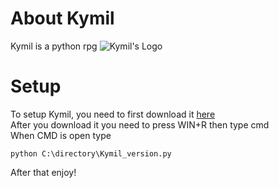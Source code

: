 # About Kymil
Kymil is a python rpg
![Kymil's Logo](https://encrypted-tbn0.gstatic.com/images?q=tbn:ANd9GcRNHwzLtAXtqjk-Fj1RuggiP-BPXONkxtqv0g&usqp=CAU)  
# Setup
To setup Kymil, you need to first download it [here](https://github.com/CodeBrosOF/Kymil/releases)  
After you download it you need to press WIN+R then type cmd  
When CMD is open type
```
python C:\directory\Kymil_version.py
```
After that enjoy!
